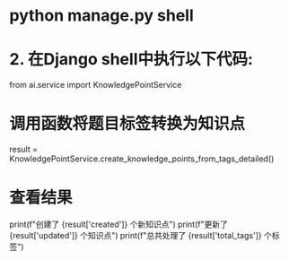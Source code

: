 # python manage.py shell

# 2. 在Django shell中执行以下代码:

from ai.service import KnowledgePointService

# 调用函数将题目标签转换为知识点
result = KnowledgePointService.create_knowledge_points_from_tags_detailed()

# 查看结果
print(f"创建了 {result['created']} 个新知识点")
print(f"更新了 {result['updated']} 个知识点")
print(f"总共处理了 {result['total_tags']} 个标签")
